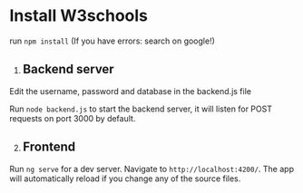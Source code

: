 # Install W3schools

run `npm install` (If you have errors: search on google!)

1. ## Backend server

Edit the username, password and database in the backend.js file

Run `node backend.js` to start the backend server, it will listen for POST requests on port 3000 by default.

2. ## Frontend

Run `ng serve` for a dev server. Navigate to `http://localhost:4200/`. The app will automatically reload if you change any of the source files.


